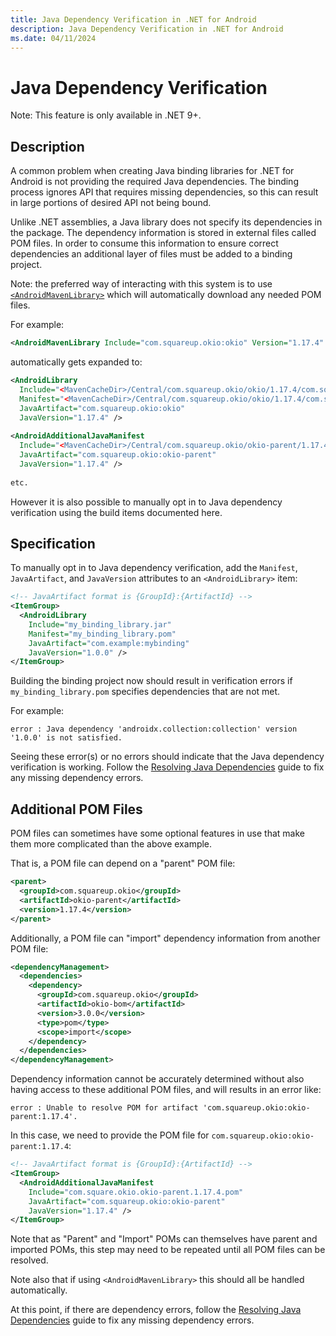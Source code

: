 ```yaml
---
title: Java Dependency Verification in .NET for Android
description: Java Dependency Verification in .NET for Android
ms.date: 04/11/2024
---
```

# Java Dependency Verification

Note: This feature is only available in .NET 9+.

## Description

A common problem when creating Java binding libraries for .NET for Android is not providing the required Java dependencies. The binding process ignores API that requires missing dependencies, so this can result in large portions of desired API not being bound.

Unlike .NET assemblies, a Java library does not specify its dependencies in the package. The dependency information is stored in external files called POM files. In order to consume this information to ensure correct dependencies an additional layer of files must be added to a binding project.

Note: the preferred way of interacting with this system is to use [`<AndroidMavenLibrary>`](android-maven-library.md) which will automatically download any needed POM files.

For example:

```xml
<AndroidMavenLibrary Include="com.squareup.okio:okio" Version="1.17.4" />
```

automatically gets expanded to:

```xml
<AndroidLibrary 
  Include="<MavenCacheDir>/Central/com.squareup.okio/okio/1.17.4/com.squareup.okio_okio.jar" 
  Manifest="<MavenCacheDir>/Central/com.squareup.okio/okio/1.17.4/com.squareup.okio_okio.pom"
  JavaArtifact="com.squareup.okio:okio" 
  JavaVersion="1.17.4" />
  
<AndroidAdditionalJavaManifest
  Include="<MavenCacheDir>/Central/com.squareup.okio/okio-parent/1.17.4/okio-parent-1.17.4.pom"
  JavaArtifact="com.squareup.okio:okio-parent"
  JavaVersion="1.17.4" />
  
etc.
```

However it is also possible to manually opt in to Java dependency verification using the build items documented here.

## Specification

To manually opt in to Java dependency verification, add the `Manifest`, `JavaArtifact`, and `JavaVersion` attributes to an `<AndroidLibrary>` item:

```xml
<!-- JavaArtifact format is {GroupId}:{ArtifactId} -->
<ItemGroup>
  <AndroidLibrary
    Include="my_binding_library.jar"
    Manifest="my_binding_library.pom"
    JavaArtifact="com.example:mybinding"
    JavaVersion="1.0.0" />
</ItemGroup>
```

Building the binding project now should result in verification errors if `my_binding_library.pom` specifies dependencies that are not met.

For example:

```
error : Java dependency 'androidx.collection:collection' version '1.0.0' is not satisfied.
```

Seeing these error(s) or no errors should indicate that the Java dependency verification is working. Follow the [Resolving Java Dependencies](resolving-java-dependencies.md) guide to fix any missing dependency errors.

## Additional POM Files

POM files can sometimes have some optional features in use that make them more complicated than the above example.

That is, a POM file can depend on a "parent" POM file:

```xml
<parent>
  <groupId>com.squareup.okio</groupId>
  <artifactId>okio-parent</artifactId>
  <version>1.17.4</version>
</parent>
```

Additionally, a POM file can "import" dependency information from another POM file:

```xml
<dependencyManagement>
  <dependencies>
    <dependency>
      <groupId>com.squareup.okio</groupId>
      <artifactId>okio-bom</artifactId>
      <version>3.0.0</version>
      <type>pom</type>
      <scope>import</scope>
    </dependency>
  </dependencies>
</dependencyManagement>
```

Dependency information cannot be accurately determined without also having access to these additional POM files, and will results in an error like:

```
error : Unable to resolve POM for artifact 'com.squareup.okio:okio-parent:1.17.4'.
```

In this case, we need to provide the POM file for `com.squareup.okio:okio-parent:1.17.4`:

```xml
<!-- JavaArtifact format is {GroupId}:{ArtifactId} -->
<ItemGroup>
  <AndroidAdditionalJavaManifest
    Include="com.square.okio.okio-parent.1.17.4.pom"
    JavaArtifact="com.squareup.okio:okio-parent"
    JavaVersion="1.17.4" />
</ItemGroup>
```

Note that as "Parent" and "Import" POMs can themselves have parent and imported POMs, this step may need to be repeated until all POM files can be resolved.

Note also that if using `<AndroidMavenLibrary>` this should all be handled automatically.

At this point, if there are dependency errors, follow the [Resolving Java Dependencies](resolving-java-dependencies.md) guide to fix any missing dependency errors.